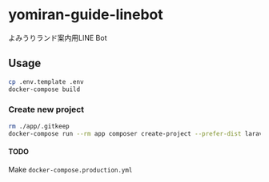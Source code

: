 # yomiran-guide-linebot

よみうりランド案内用LINE Bot

## Usage

```sh
cp .env.template .env
docker-compose build
```

### Create new project

```sh
rm ./app/.gitkeep
docker-compose run --rm app composer create-project --prefer-dist laravel/laravel .
```

#### TODO

Make `docker-compose.production.yml`
